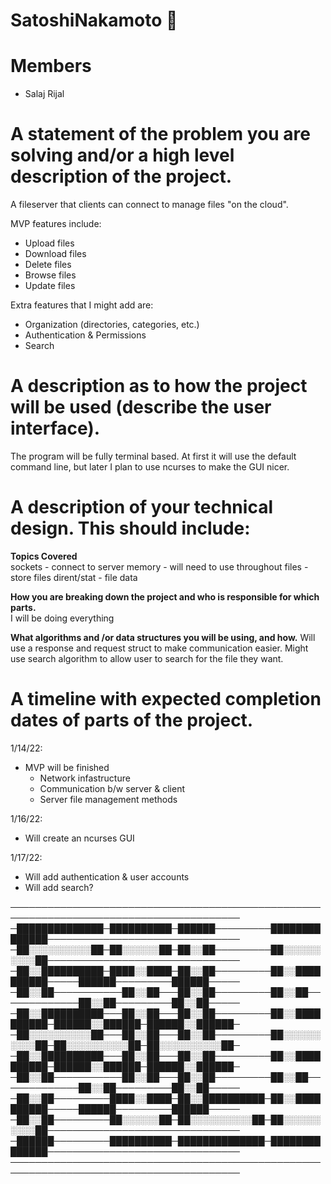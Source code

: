 # SatoshiNakamoto 🥷

# Members
* Salaj Rijal
     
# A statement of the problem you are solving and/or a high level description of the project.
A fileserver that clients can connect to manage files "on the cloud". 

MVP features include:
- Upload files
- Download files
- Delete files
- Browse files
- Update files

Extra features that I might add are:
- Organization (directories, categories, etc.)
- Authentication & Permissions
- Search


# A description as to how the project will be used (describe the user interface).
The program will be fully terminal based. At first it will use the default command line, but later I plan to use ncurses to make the GUI nicer.


# A description of your technical design. This should include:

**Topics Covered**   
sockets - connect to server
memory - will need to use throughout
files - store files
dirent/stat - file data


**How you are breaking down the project and who is responsible for which parts.**
<br>I will be doing everything
  
**What algorithms and /or data structures you will be using, and how.**
Will use a response and request struct to make communication easier.
Might use search algorithm to allow user to search for the file they want.

# A timeline with expected completion dates of parts of the project.

1/14/22:
- MVP will be finished
	- Network infastructure
	- Communication b/w server & client
	- Server file management methods

1/16/22:
- Will create an ncurses GUI

1/17/22:
- Will add authentication & user accounts
- Will add search?



───────────────────────────────────────────────────────────────────────────────────────
─██████████████─██████████─██████─────────██████████████───────────────────────────────
─██░░░░░░░░░░██─██░░░░░░██─██░░██─────────██░░░░░░░░░░██───────────────────────────────
─██░░██████████─████░░████─██░░██─────────██░░██████████─────██████─────────██████─────
─██░░██───────────██░░██───██░░██─────────██░░██─────────────██░░██─────────██░░██─────
─██░░██████████───██░░██───██░░██─────────██░░██████████─██████░░██████─██████░░██████─
─██░░░░░░░░░░██───██░░██───██░░██─────────██░░░░░░░░░░██─██░░░░░░░░░░██─██░░░░░░░░░░██─
─██░░██████████───██░░██───██░░██─────────██░░██████████─██████░░██████─██████░░██████─
─██░░██───────────██░░██───██░░██─────────██░░██─────────────██░░██─────────██░░██─────
─██░░██─────────████░░████─██░░██████████─██░░██████████─────██████─────────██████─────
─██░░██─────────██░░░░░░██─██░░░░░░░░░░██─██░░░░░░░░░░██───────────────────────────────
─██████─────────██████████─██████████████─██████████████───────────────────────────────
───────────────────────────────────────────────────────────────────────────────────────

